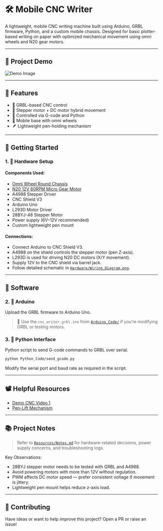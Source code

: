 # 🛠️ Mobile CNC Writer

A lightweight, mobile CNC writing machine built using Arduino, GRBL firmware, Python, and a custom mobile chassis. Designed for basic plotter-based writing on paper with optimized mechanical movement using omni wheels and N20 gear motors.

---

## 📸 Project Demo

![Demo Image](Images/assembled_cnc.jpg)

---

## 🧠 Features

* 🧾 GRBL-based CNC control
* 🔁 Stepper motor + DC motor hybrid movement
* 🧠 Controlled via G-code and Python
* 🔧 Mobile base with omni wheels
* 🪶 Lightweight pen-holding mechanism

---

## 🚀 Getting Started

### 1. 🧩 Hardware Setup

#### Components Used:

* [Omni Wheel Round Chassis](https://robu.in/product/easymech-poly-omni-wheel-round-chassis/)
* [N20 12V 60RPM Micro Gear Motor](https://robu.in/product/n20-12v-60-rpm-micro-metal-gear-box-dc-motor/)
* A4988 Stepper Driver
* CNC Shield V3
* Arduino Uno
* L293D Motor Driver
* 28BYJ-48 Stepper Motor
* Power supply (6V–12V recommended)
* Custom lightweight pen mount

#### Connections:

* Connect Arduino to CNC Shield V3.
* A4988 on the shield controls the stepper motor (pen Z-axis).
* L293D is used for driving N20 DC motors (X/Y movement).
* Supply 12V to the CNC shield via barrel jack.
* Follow detailed schematic in [`Hardware/Wiring_Diagram.png`](Hardware/).

---

## 🧠 Software

### 2. 🔧 Arduino

Upload the GRBL firmware to Arduino Uno.

> 🔌 Use the `cnc_writer_grbl.ino` from [`Arduino_Code/`](Arduino_Code/) if you’re modifying GRBL or testing motors.

### 3. 🐍 Python Interface

Python script to send G-code commands to GRBL over serial.

```bash
python Python_Code/send_gcode.py
```

Modify the serial port and baud rate as required in the script.

---

## 📽️ Helpful Resources

* [Demo CNC Video 1](https://www.youtube.com/watch?v=S8YVlR_1hlo)
* [Pen-Lift Mechanism](https://youtu.be/Li_atZt4qUI?si=kLkLP7uPw5nB3DAe)

---

## 📚 Project Notes

> Refer to [`Resources/Notes.md`](Resources/Notes.md) for hardware-related decisions, power supply concerns, and troubleshooting logs.

Key Observations:

* 28BYJ stepper motor needs to be tested with GRBL and A4988.
* Avoid powering motors with more than 12V without regulation.
* PWM affects DC motor speed — prefer consistent voltage if movement is jittery.
* Lightweight pen mount helps reduce z-axis load.

---

## 🤝 Contributing

Have ideas or want to help improve this project? Open a PR or raise an issue!
